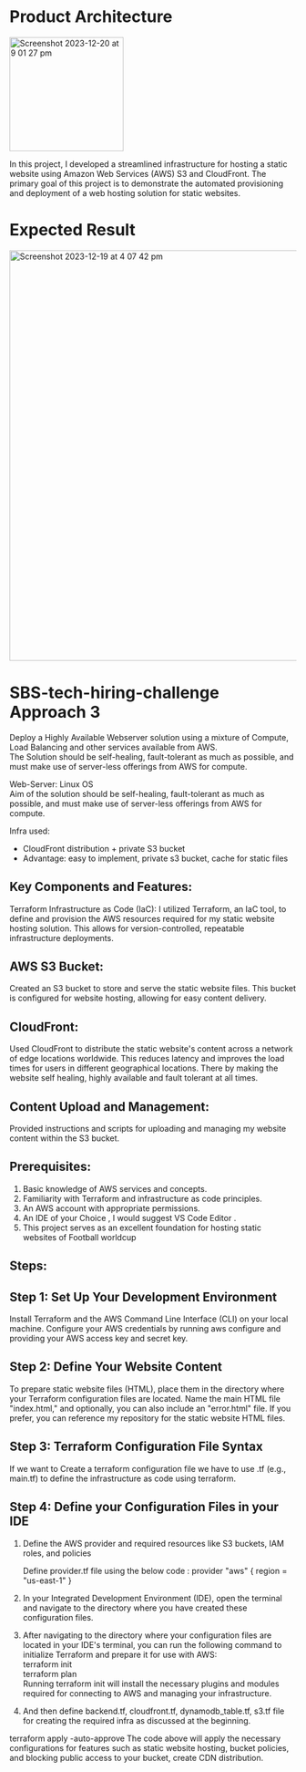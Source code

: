 # Product Architecture
<img width="200" alt="Screenshot 2023-12-20 at 9 01 27 pm" src="https://github.com/techielife9/sbs-tech-hiring-challenge/assets/29218570/b511f2c0-dfd1-4f1d-8caa-1624815f339c"> <br/>

In this project, I developed a streamlined infrastructure for hosting a static website using Amazon Web Services (AWS) S3 and CloudFront. The primary goal of this project is to demonstrate the automated provisioning and deployment of a web hosting solution for static websites.

# Expected Result
<img width="720" alt="Screenshot 2023-12-19 at 4 07 42 pm" src="https://github.com/techielife9/sbs-tech-hiring-challenge/assets/29218570/3ec748a8-68df-4879-86f0-f1f38553ac4e"> <br/>


# SBS-tech-hiring-challenge Approach 3

Deploy a Highly Available Webserver solution using a mixture of Compute, Load Balancing and other services available from AWS. <br/>
The Solution should be self-healing, fault-tolerant as much as possible, and must make use of server-less offerings from AWS for compute. <br/>

Web-Server: Linux OS <br/>
Aim of the solution should be self-healing, fault-tolerant as much as possible, and must make use of server-less offerings from AWS for compute. <br/>

Infra used:  <br/>
  - CloudFront distribution + private S3 bucket <br/>
  - Advantage: easy to implement, private s3 bucket, cache for static files <br/>

## Key Components and Features:
Terraform Infrastructure as Code (IaC):
I utilized Terraform, an IaC tool, to define and provision the AWS resources required for my static website hosting solution. This allows for version-controlled, repeatable infrastructure deployments.

## AWS S3 Bucket:
Created an S3 bucket to store and serve the static website files. This bucket is configured for website hosting, allowing for easy content delivery.

## CloudFront:
Used CloudFront to distribute the static website's content across a network of edge locations worldwide. This reduces latency and improves the load times for users in different geographical locations. There by making the website self healing, highly available and fault tolerant at all times.


## Content Upload and Management:
Provided instructions and scripts for uploading and managing my website content within the S3 bucket.

## Prerequisites:
1. Basic knowledge of AWS services and concepts.
2. Familiarity with Terraform and infrastructure as code principles.
3. An AWS account with appropriate permissions.
4. An IDE of your Choice , I would suggest VS Code Editor .
5. This project serves as an excellent foundation for hosting static websites of Football worldcup

## Steps:
## Step 1: Set Up Your Development Environment
Install Terraform and the AWS Command Line Interface (CLI) on your local machine. Configure your AWS credentials by running aws configure and providing your AWS access key and secret key.

## Step 2: Define Your Website Content
To prepare static website files (HTML), place them in the directory where your Terraform configuration files are located. Name the main HTML file "index.html," and optionally, you can also include an "error.html" file. If you prefer, you can reference my repository for the static website HTML files.

## Step 3: Terraform Configuration File Syntax
If we want to Create a terraform configuration file we have to use .tf (e.g., main.tf) to define the infrastructure as code using terraform.

## Step 4: Define your Configuration Files in your IDE
1. Define the AWS provider and required resources like S3 buckets, IAM roles, and policies

    Define provider.tf file using the below code :
    provider "aws" {
        region = "us-east-1"
    }

2. In your Integrated Development Environment (IDE), open the terminal and navigate to the directory where you have created these configuration files.

3. After navigating to the directory where your configuration files are located in your IDE's terminal, you can run the following command to initialize Terraform and prepare it for use with AWS:<br/>
terraform init <br/>
terraform plan <br/>
Running terraform init will install the necessary plugins and modules required for connecting to AWS and managing your infrastructure.<br/>

4. And then define backend.tf, cloudfront.tf, dynamodb_table.tf, s3.tf file for creating the required infra as discussed at the beginning.

terraform apply -auto-approve
The code above will apply the necessary configurations for features such as static website hosting, bucket policies, and blocking public access to your bucket, create CDN distribution.



  
